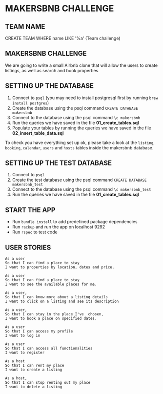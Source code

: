# MAKERSBNB CHALLENGE

## TEAM NAME

CREATE TEAM WHERE name LIKE '%a' (Team challenge)

## MAKERSBNB CHALLENGE

We are going to write a small Airbnb clone that will allow the users to create listings, as well as search and book properties.

## SETTING UP THE DATABASE

1. Connect to `psql` (you may need to install postgresql first by running `brew install postgres`)
2. Create the database using the psql command `CREATE DATABASE makersbnb`
3. Connect to the database using the psql command `\c makersbnb`
4. Run the queries we have saved in the file **01_create_tables.sql**
5. Populate your tables by running the queries we have saved in the file **02_insert_table_data.sql**

To check you have everything set up ok, please take a look at the `listing`, `booking`, `calendar`, `users` and `hosts` tables inside the makersbnb database.

## SETTING UP THE TEST DATABASE

1. Connect to `psql`
2. Create the test database using the psql command `CREATE DATABASE makersbnb_test`
3. Connect to the database using the psql command `\c makersbnb_test`
4. Run the queries we have saved in the file **01_create_tables.sql**

## START THE APP

- Run `bundle install` to add predefined package dependencies
- Run `rackup` and run the app on localhost 9292
- Run `rspec` to test code

## USER STORIES

```
As a user
So that I can find a place to stay
I want to properties by location, dates and price.
```

```
As a user
So that I can find a place to stay
I want to see the available places for me.
```

```
As a user,
So that I can know more about a listing details
I want to click on a listing and see its description
```

```
As a user,
So that I can stay in the place I've  chosen,
I want to book a place on specified dates.
```

```
As a user
So that I can access my profile
I want to log in
```

```
As a user
So that I can access all functionalities
I want to register
```

```
As a host
So that I can rent my place
I want to create a listing
```

```
As a host,
So that I can stop renting out my place
I want to delete a listing
```
